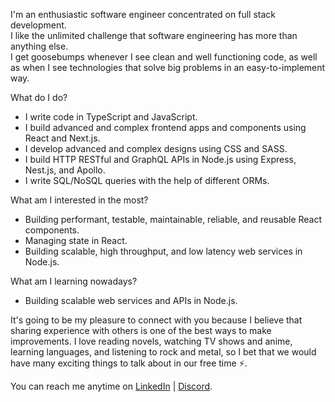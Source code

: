 I'm an enthusiastic software engineer concentrated on full stack development. <br />
I like the unlimited challenge that software engineering has more than anything else. <br />
I get goosebumps whenever I see clean and well functioning code, as well as when I see technologies that solve big problems in an easy-to-implement way. <br />

What do I do?
* I write code in TypeScript and JavaScript.
* I build advanced and complex frontend apps and components using React and Next.js.
* I develop advanced and complex designs using CSS and SASS.
* I build HTTP RESTful and GraphQL APIs in Node.js using Express, Nest.js, and Apollo.
* I write SQL/NoSQL queries with the help of different ORMs. <br />

What am I interested in the most?
* Building performant, testable, maintainable, reliable, and reusable React components.
* Managing state in React. <br />
* Building scalable, high throughput, and low latency web services in Node.js. <br />

What am I learning nowadays?
* Building scalable web services and APIs in Node.js.

It's going to be my pleasure to connect with you because I believe that sharing experience with others is one of the best ways to make improvements. I love reading novels, watching TV shows and anime, learning languages, and listening to rock and metal, so I bet that we would have many exciting things to talk about in our free time ⚡️.

You can reach me anytime on [LinkedIn](https://www.linkedin.com/in/mohammad-saadeh-993993a8/) | [Discord](https://www.discordapp.com/users/mohdasaadeh).

<!---
mohdasaadeh/mohdasaadeh is a ✨ special ✨ repository because its `README.md` (this file) appears on your GitHub profile.
You can click the Preview link to take a look at your changes.
--->
